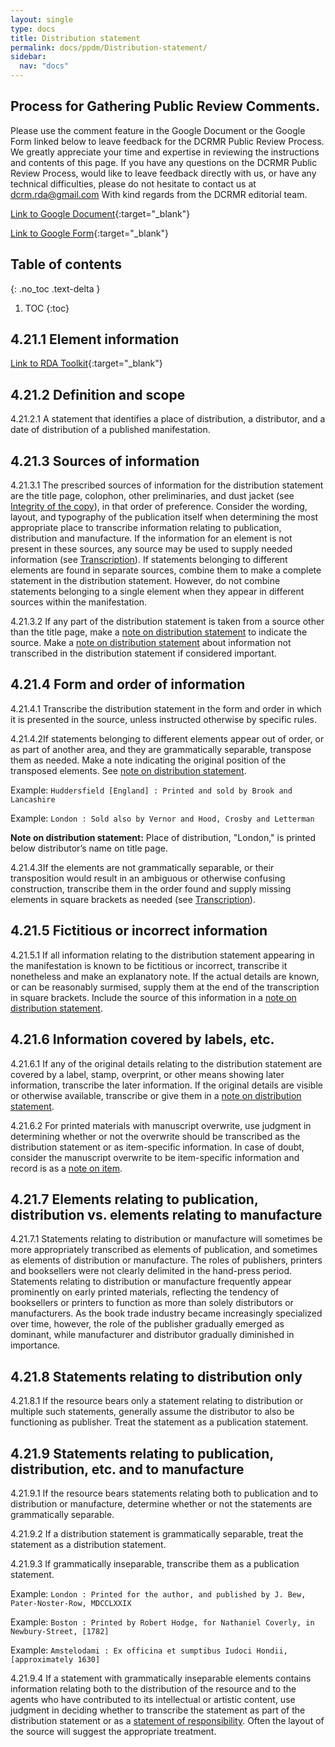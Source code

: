 ```yaml
---
layout: single
type: docs
title: Distribution statement
permalink: docs/ppdm/Distribution-statement/
sidebar:
  nav: "docs"
---
```


## Process for Gathering Public Review Comments.
Please use the comment feature in the Google Document or the Google Form linked below to leave feedback for the DCRMR Public Review Process.  We greatly appreciate your time and expertise in reviewing the instructions and contents of this page.  If you have any questions on the DCRMR Public Review Process, would like to leave feedback directly with us, or have any technical difficulties, please do not hesitate to contact us at dcrm.rda@gmail.com  With kind regards from the DCRMR editorial team.

[Link to Google Document](https://docs.google.com/document/d/1MpWcDiPt6nzLFiu2f6akUylBmYunHO0d61nr48RvxQU/edit){:target="_blank"}

[Link to Google Form](https://docs.google.com/forms/d/e/1FAIpQLSdNtJkbY1mngdTcvCoB7zZcpaIuuKHvlbyiidP-QunDy14VcQ/viewform){:target="_blank"}

## Table of contents
{: .no_toc .text-delta }

1. TOC
{:toc}

## 4.21.1 Element information

[Link to RDA Toolkit](https://beta.rdatoolkit.org/Content/Index?externalId=en-US_ala-2112f6fd-1796-3e26-b0ae-d0eb776977e2){:target="_blank"}

## 4.21.2 Definition and scope

<a name="4.21.2.1">4.21.2.1</a> A statement that identifies a place of distribution, a distributor, and a date of distribution of a published manifestation.

## 4.21.3 Sources of information

<a name="4.21.3.1">4.21.3.1</a> The prescribed sources of information for the distribution statement are the title page, colophon, other preliminaries, and dust jacket (see [Integrity of the copy](https://rbms-bsc.github.io/DCRMR/docs/introduction/Integrity-of-the-copy/)), in that order of preference. Consider the wording, layout, and typography of the publication itself when determining the most appropriate place to transcribe information relating to publication, distribution and manufacture. If the information for an element is not present in these sources, any source may be used to supply needed information (see [Transcription](https://rbms-bsc.github.io/DCRMR/docs/general-rules/Transcription/)). If statements belonging to different elements are found in separate sources, combine them to make a complete statement in the distribution statement. However, do not combine statements belonging to a single element when they appear in different sources within the manifestation.

<a name="4.21.3.2">4.21.3.2</a>  If any part of the distribution statement is taken from a source other than the title page, make a [note on distribution statement](https://rbms-bsc.github.io/DCRMR/docs/ppdm/Note-on-distribution-statement/) to indicate the source. Make a [note on distribution statement](https://rbms-bsc.github.io/DCRMR/docs/ppdm/Note-on-distribution-statement/) about information not transcribed in the distribution statement if considered important.

## 4.21.4 Form and order of information

<a name="4.21.4.1">4.21.4.1</a> Transcribe the distribution statement in the form and order in which it is presented in the source, unless instructed otherwise by specific rules.

<a name="4.21.4.2">4.21.4.2</a>If statements belonging to different elements appear out of order, or as part of another area, and they are grammatically separable, transpose them as needed. Make a note indicating the original position of the transposed elements. See [note on distribution statement](https://rbms-bsc.github.io/DCRMR/docs/ppdm/Note-on-distribution-statement/).

Example: `Huddersfield [England] : Printed and sold by Brook and Lancashire`

Example: `London : Sold also by Vernor and Hood, Crosby and Letterman`

**Note on distribution statement:** Place of distribution, "London," is printed below distributor’s name on title page.

<a name="4.21.4.3">4.21.4.3</a>If the elements are not grammatically separable, or their transposition would result in an ambiguous or otherwise confusing construction, transcribe them in the order found and supply missing elements in square brackets as needed (see [Transcription](https://rbms-bsc.github.io/DCRMR/docs/general-rules/Transcription/)).

## 4.21.5 Fictitious or incorrect information

<a name="4.21.5.1">4.21.5.1</a> If all information relating to the distribution statement appearing in the manifestation is known to be fictitious or incorrect, transcribe it nonetheless and make an explanatory note.  If the actual details are known, or can be reasonably surmised, supply them at the end of the transcription in square brackets.  Include the source of this information in a [note on distribution statement](https://rbms-bsc.github.io/DCRMR/docs/ppdm/Note-on-distribution-statement/).  

## 4.21.6 Information covered by labels, etc.

<a name="4.21.6.1">4.21.6.1</a> If any of the original details relating to the distribution statement are covered by a label, stamp, overprint, or other means showing later information, transcribe the later information. If the original details are visible or otherwise available, transcribe or give them in a [note on distribution statement](https://rbms-bsc.github.io/DCRMR/docs/ppdm/Note-on-distribution-statement/).

<a name="4.21.6.2">4.21.6.2</a>  For printed materials with manuscript overwrite, use judgment in determining whether or not the overwrite should be transcribed as the distribution statement or as item-specific information. In case of doubt, consider the manuscript overwrite to be item-specific information and record is as a [note on item](https://rbms-bsc.github.io/DCRMR/docs/notes-on-items/Note-on-item/).

## 4.21.7 Elements relating to publication, distribution vs. elements relating to manufacture

<a name="4.21.7.1">4.21.7.1</a>  Statements relating to distribution or manufacture will sometimes be more appropriately transcribed as elements of publication, and sometimes as elements of distribution or manufacture. The roles of publishers, printers and booksellers were not clearly delimited in the hand-press period. Statements relating to distribution or manufacture frequently appear prominently on early printed materials, reflecting the tendency of booksellers or printers to function as more than solely distributors or manufacturers. As the book trade industry became increasingly specialized over time, however, the role of the publisher gradually emerged as dominant, while manufacturer and distributor gradually diminished in importance.

## 4.21.8 Statements relating to distribution only

<a name="4.21.8.1">4.21.8.1</a> If the resource bears only a statement relating to distribution or multiple such statements, generally assume the distributor to also be functioning as publisher. Treat the statement as a publication statement. 

## 4.21.9 Statements relating to publication, distribution, etc. and to manufacture

<a name="4.21.9.1">4.21.9.1</a> If the resource bears statements relating both to publication and to distribution or manufacture, determine whether or not the statements are grammatically separable. 

<a name="4.21.9.2">4.21.9.2</a> If a distribution statement is grammatically separable, treat the statement as a distribution statement. 

<a name="4.21.9.3">4.21.9.3</a>  If grammatically inseparable, transcribe them as a publication statement. 

Example: `London : Printed for the author, and published by J. Bew, Pater-Noster-Row, MDCCLXXIX`

Example: `Boston : Printed by Robert Hodge, for Nathaniel Coverly, in Newbury-Street, [1782]`

Example: `Amstelodami : Ex officina et sumptibus Iudoci Hondii, [approximately 1630]`

<a name="4.21.9.4">4.21.9.4</a> If a statement with grammatically inseparable elements contains information relating both to the distribution of the resource and to the agents who have contributed to its intellectual or artistic content, use judgment in deciding whether to transcribe the statement as part of the distribution statement or as a [statement of responsibility](https://rbms-bsc.github.io/DCRMR/docs/sor/Statement-of-responsibility/). Often the layout of the source will suggest the appropriate treatment.